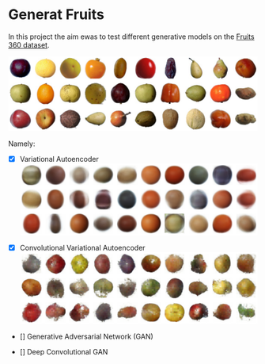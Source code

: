# Generat Fruits

In this project the aim ewas to test different generative models on the [Fruits 360 dataset](https://www.kaggle.com/moltean/fruits).

![original](https://raw.githubusercontent.com/hmosousa/generate_fruit/main/imgs/original.png)

Namely:
  - [x] Variational Autoencoder
  ![va](https://raw.githubusercontent.com/hmosousa/generate_fruit/main/imgs/va.png)
  
  - [x] Convolutional Variational Autoencoder
  ![cva](https://raw.githubusercontent.com/hmosousa/generate_fruit/main/imgs/cva.png)
  
  - [] Generative Adversarial Network (GAN)
  
  - [] Deep Convolutional GAN 
